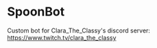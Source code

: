 # SpoonBot
Custom bot for Clara_The_Classy's discord server: https://www.twitch.tv/clara_the_classy
